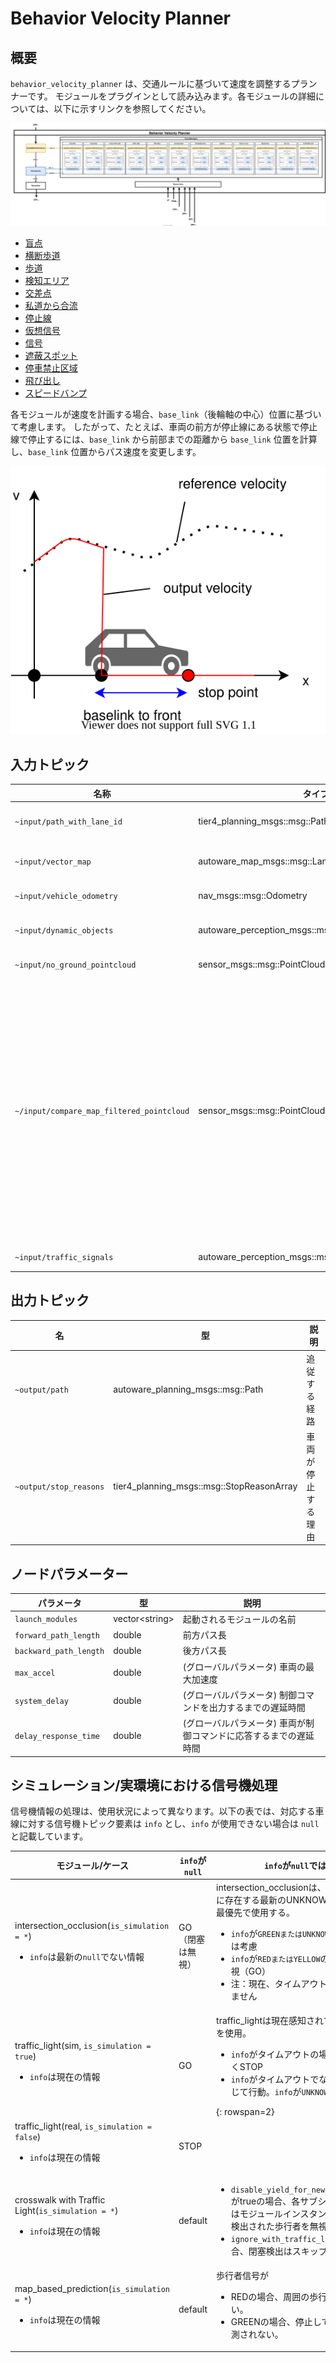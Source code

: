 # Behavior Velocity Planner

## 概要

`behavior_velocity_planner` は、交通ルールに基づいて速度を調整するプランナーです。
モジュールをプラグインとして読み込みます。各モジュールの詳細については、以下に示すリンクを参照してください。

![アーキテクチャ](./docs/BehaviorVelocityPlanner-Architecture.drawio.svg)

- [盲点](../autoware_behavior_velocity_blind_spot_module/README.md)
- [横断歩道](../autoware_behavior_velocity_crosswalk_module/README.md)
- [歩道](../autoware_behavior_velocity_walkway_module/README.md)
- [検知エリア](../autoware_behavior_velocity_detection_area_module/README.md)
- [交差点](../autoware_behavior_velocity_intersection_module/README.md)
- [私道から合流](../autoware_behavior_velocity_intersection_module/README.md#merge-from-private)
- [停止線](../autoware_behavior_velocity_stop_line_module/README.md)
- [仮想信号](../autoware_behavior_velocity_virtual_traffic_light_module/README.md)
- [信号](../autoware_behavior_velocity_traffic_light_module/README.md)
- [遮蔽スポット](../autoware_behavior_velocity_occlusion_spot_module/README.md)
- [停車禁止区域](../autoware_behavior_velocity_no_stopping_area_module/README.md)
- [飛び出し](../autoware_behavior_velocity_run_out_module/README.md)
- [スピードバンプ](../autoware_behavior_velocity_speed_bump_module/README.md)

各モジュールが速度を計画する場合、`base_link`（後輪軸の中心）位置に基づいて考慮します。
したがって、たとえば、車両の前方が停止線にある状態で停止線で停止するには、`base_link` から前部までの距離から `base_link` 位置を計算し、`base_link` 位置からパス速度を変更します。

![停止速度を設定](./docs/set_stop_velocity.drawio.svg)

## 入力トピック

| 名称 | タイプ | 説明 |
|---|---|---|
| `~input/path_with_lane_id` | tier4_planning_msgs::msg::PathWithLaneId | lane_id付き経路 |
| `~input/vector_map` | autoware_map_msgs::msg::LaneletMapBin | ベクターマップ |
| `~input/vehicle_odometry` | nav_msgs::msg::Odometry | 車両速度 |
| `~input/dynamic_objects` | autoware_perception_msgs::msg::PredictedObjects | 動的オブジェクト |
| `~input/no_ground_pointcloud` | sensor_msgs::msg::PointCloud2 | 障害物点群 |
| `~/input/compare_map_filtered_pointcloud` | sensor_msgs::msg::PointCloud2 | 比較マップでフィルタリングされた障害物点群。なお、これはrun outモジュールの検出方式がポイントの場合にのみ使用されます。 |
| `~input/traffic_signals` | autoware_perception_msgs::msg::TrafficLightGroupArray | 信号状態 |

## 出力トピック

| 名                   | 型                                       | 説明                                  |
| ---------------------- | ---------------------------------------- | --------------------------------------- |
| `~output/path`         | autoware_planning_msgs::msg::Path         | 追従する経路                           |
| `~output/stop_reasons` | tier4_planning_msgs::msg::StopReasonArray | 車両が停止する理由                    |

## ノードパラメーター

| パラメータ               | 型                 | 説明                                                                          |
| ---------------------- | -------------------- | ------------------------------------------------------------------------------------ |
| `launch_modules`       | vector&lt;string&gt; | 起動されるモジュールの名前                                                        |
| `forward_path_length`  | double               | 前方パス長                                                                     |
| `backward_path_length` | double               | 後方パス長                                                                     |
| `max_accel`            | double               | (グローバルパラメータ) 車両の最大加速度                                       |
| `system_delay`         | double               | (グローバルパラメータ) 制御コマンドを出力するまでの遅延時間                     |
| `delay_response_time`  | double               | (グローバルパラメータ) 車両が制御コマンドに応答するまでの遅延時間                 |

## シミュレーション/実環境における信号機処理

信号機情報の処理は、使用状況によって異なります。以下の表では、対応する車線に対する信号機トピック要素は `info` とし、`info` が使用できない場合は `null` と記載しています。

| モジュール/ケース                                                                                           | `info`が`null`                     | `info`が`null`ではない                                                                                                                                                                                                                                                              |
| ------------------------------------------------------------------------------------------------------- | --------------------------------- | ---------------------------------------------------------------------------------------------------------------------------------------------------------------------------------------------------------------------------------------------------------------------------------- |
| intersection_occlusion(`is_simulation = *`) <ul> <li>`info`は最新の`null`でない情報</li></ul> | GO（閉塞は無視）               | intersection_occlusionは、現在のキュー内に存在する最新のUNKNOWN以外の情報を最優先で使用する。 <ul><li>`info`が`GREENまたはUNKNOWN`の場合、閉塞は考慮</li><li>`info`が`REDまたはYELLOW`の場合、閉塞は無視（GO）</li> <li>注：現在、タイムアウトは考慮されていません</li> </ul> |
| traffic_light(sim, `is_simulation = true`) <ul> <li>`info`は現在の情報</li></ul>                  | GO                               | traffic_lightは現在感知されている信号情報を使用。 <ul><li>`info`がタイムアウトの場合、色は関係なくSTOP</li> <li>`info`がタイムアウトでない場合、色に応じて行動。`info`が`UNKNOWN`の場合、STOP</li></ul> {: rowspan=2}                    |
| traffic_light(real, `is_simulation = false`) <ul> <li>`info`は現在の情報</li></ul>                | STOP                             |                                                                                                                                                                                                                                                            |
| crosswalk with Traffic Light(`is_simulation = *`) <ul> <li>`info`は現在の情報</li></ul>           | default                          | <ul> <li>`disable_yield_for_new_stopped_object`がtrueの場合、各サブシーンモジュールはモジュールインスタンス化後に新しく検出された歩行者を無視。</li> <li>`ignore_with_traffic_light`がtrueの場合、閉塞検出はスキップ。</li></ul>                                         |
| map_based_prediction(`is_simulation = *`) <ul> <li>`info`は現在の情報</li></ul>                   | default                          | 歩行者信号が<ul> <li>REDの場合、周囲の歩行者は予測されない。</li> <li>GREENの場合、停止している歩行者は予測されない。</li></ul>                                                                                                                        |


